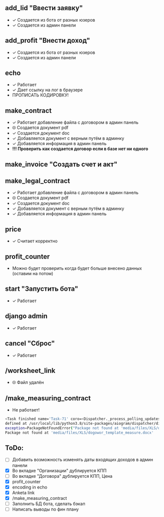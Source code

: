 ## add_lid "Ввести заявку"

- &#10003; Создается из бота от разных юзеров
- &#10003; Создается из админ панели

## add_profit "Внести доход"

- &#10003; Создается из бота от разных юзеров
- &#10003; Создается из админ панели

## echo

- &#10003; Работает
- &#10003; Дает ссылку на лог в браузере
- ПРОПИСАТЬ КОДИРОВКУ!

## make_contract

- &#10003; Работает добавление файла с договором в админ панель
- &#11198; Создается документ pdf
- &#10003; Создается документ doc
- &#10003; Добавляется документ с верным путём в админку
- &#10003; Добавляется информация в админ панель
- **!!! Проверить как создается договор если в базе нет ни одного**

## make_invoice "Создать счет и акт"

## make_legal_contract

- &#10003; Работает добавление файла с договором в админ панель
- &#11198; Создается документ pdf
- &#10003; Создается документ doc
- &#10003; Добавляется документ с верным путём в админку
- &#10003; Добавляется информация в админ панель

## price

- &#10003; Считает корректно

## profit_counter

- Можно будет проверить когда будет больше внесено данных (оставим на потом)

## start "Запустить бота"

- &#10003; Работает

## django admin

- &#10003; Работает

## cancel "Сброс"

- &#10003; Работает

## /worksheet_link

- &#11198; Файл удалён

## /make_measuring_contract

- Не работает!

```bash
<Task finished name='Task-71' coro=<Dispatcher._process_polling_updates() done, 
defined at /usr/local/lib/python3.8/site-packages/aiogram/dispatcher/dispatcher.py:407>
exception=PackageNotFoundError("Package not found at 'media/files/XLS/dogowor_template_measure.docx'")>
Package not found at 'media/files/XLS/dogowor_template_measure.docx'

```

## ToDo:

- [ ] Добавить возможность изменять даты входящих доходов в админ панели
- [x] Во вкладке "Организации" дублируется КПП
- [ ] Во вкладке "Договора" дублируется КПП, Цена
- [x] profit_counter
- [x] encoding in echo
- [x] Anketa link
- [x] /make_measuring_contract
- [ ] Заполнить БД бота, сделать бэкап
- [ ] Написать выводы по фин плану